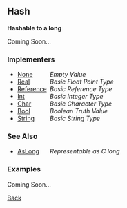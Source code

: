 Hash
----
__Hashable to a long__

Coming Soon...


### Implementers

* <span style="width:75px; float:left;">[None](none)</span> _Empty Value_
* <span style="width:75px; float:left;">[Real](real)</span> _Basic Float Point Type_
* <span style="width:75px; float:left;">[Reference](reference)</span> _Basic Reference Type_
* <span style="width:75px; float:left;">[Int](int)</span> _Basic Integer Type_
* <span style="width:75px; float:left;">[Char](char)</span> _Basic Character Type_
* <span style="width:75px; float:left;">[Bool](bool)</span> _Boolean Truth Value_
* <span style="width:75px; float:left;">[String](string)</span> _Basic String Type_


### See Also

* <span style="width:75px; float:left;">[AsLong](aslong)</span> _Representable as C long_


### Examples

Coming Soon...

[Back](/documentation)
